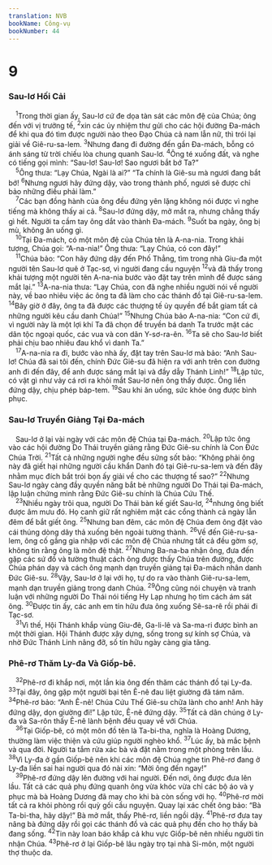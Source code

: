 ```yaml
---
translation: NVB
bookName: Công-vụ 
bookNumber: 44
---
```


<div class="title"><h1>9</h1><h3>Sau-lơ Hối Cải </h3></div>
<span class="verse cong_9_1"> <sup>1</sup>Trong thời gian ấy, Sau-lơ cứ đe dọa tàn sát các môn đệ của Chúa; ông đến với vị trưởng tế, </span>
<span class="verse cong_9_2"><sup>2</sup>xin các ủy nhiệm thư gửi cho các hội đường Đa-mách để khi qua đó tìm được người nào theo Đạo Chúa cả nam lẫn nữ, thì trói lại giải về Giê-ru-sa-lem. </span>
<span class="verse cong_9_3"><sup>3</sup>Nhưng đang đi đường đến gần Đa-mách, bỗng có ánh sáng từ trời chiếu lòa chung quanh Sau-lơ. </span>
<span class="verse cong_9_4"><sup>4</sup>Ông té xuống đất, và nghe có tiếng gọi mình: “Sau-lơ! Sau-lơ! Sao ngươi bắt bớ Ta?” <br/></span>
<span class="verse cong_9_5"> <sup>5</sup>Ông thưa: “Lạy Chúa, Ngài là ai?” “Ta chính là Giê-su mà ngươi đang bắt bớ! </span>
<span class="verse cong_9_6"><sup>6</sup>Nhưng ngươi hãy đứng dậy, vào trong thành phố, ngươi sẽ được chỉ bảo những điều phải làm.” <br/></span>
<span class="verse cong_9_7"> <sup>7</sup>Các bạn đồng hành của ông đều đứng yên lặng không nói được vì nghe tiếng mà không thấy ai cả. </span>
<span class="verse cong_9_8"><sup>8</sup>Sau-lơ đứng dậy, mở mắt ra, nhưng chẳng thấy gì hết. Người ta cầm tay ông dắt vào thành Đa-mách. </span>
<span class="verse cong_9_9"><sup>9</sup>Suốt ba ngày, ông bị mù, không ăn uống gì. <br/></span>
<span class="verse cong_9_10"> <sup>10</sup>Tại Đa-mách, có một môn đệ của Chúa tên là A-na-nia. Trong khải tượng, Chúa gọi: “A-na-nia!” Ông thưa: “Lạy Chúa, có con đây!” <br/></span>
<span class="verse cong_9_11"> <sup>11</sup>Chúa bảo: “Con hãy đứng dậy đến Phố Thẳng, tìm trong nhà Giu-đa một người tên Sau-lơ quê ở Tạc-sơ, vì người đang cầu nguyện </span>
<span class="verse cong_9_12"><sup>12</sup>và đã thấy trong khải tượng một người tên A-na-nia bước vào đặt tay trên mình để được sáng mắt lại.” </span>
<span class="verse cong_9_13"><sup>13</sup>A-na-nia thưa: “Lạy Chúa, con đã nghe nhiều người nói về người này, về bao nhiêu việc ác ông ta đã làm cho các thánh đồ tại Giê-ru-sa-lem. </span>
<span class="verse cong_9_14"><sup>14</sup>Bây giờ ở đây, ông ta đã được các thượng tế ủy quyền để bắt giam tất cả những người kêu cầu danh Chúa!” </span>
<span class="verse cong_9_15"><sup>15</sup>Nhưng Chúa bảo A-na-nia: “Con cứ đi, vì người này là một lợi khí Ta đã chọn để truyền bá danh Ta trước mặt các dân tộc ngoại quốc, các vua và con dân Y-sơ-ra-ên. </span>
<span class="verse cong_9_16"><sup>16</sup>Ta sẽ cho Sau-lơ biết phải chịu bao nhiêu đau khổ vì danh Ta.” <br/></span>
<span class="verse cong_9_17"> <sup>17</sup>A-na-nia ra đi, bước vào nhà ấy, đặt tay trên Sau-lơ mà bảo: “Anh Sau-lơ! Chúa đã sai tôi đến, chính Đức Giê-su đã hiện ra với anh trên con đường anh đi đến đây, để anh được sáng mắt lại và đầy dẫy Thánh Linh!” </span>
<span class="verse cong_9_18"><sup>18</sup>Lập tức, có vật gì như vảy cá rơi ra khỏi mắt Sau-lơ nên ông thấy được. Ông liền đứng dậy, chịu phép báp-tem. </span>
<span class="verse cong_9_19"><sup>19</sup>Sau khi ăn uống, sức khỏe ông được bình phục. <br/></span>
<div class="title"><h3>Sau-lơ Truyền Giảng Tại Đa-mách </h3></div>
<span class="verse cong_9_19"> Sau-lơ ở lại vài ngày với các môn đệ Chúa tại Đa-mách. </span>
<span class="verse cong_9_20"><sup>20</sup>Lập tức ông vào các hội đường Do Thái truyền giảng rằng Đức Giê-su chính là Con Đức Chúa Trời. </span>
<span class="verse cong_9_21"><sup>21</sup>Tất cả những người nghe đều sửng sốt bảo: “Không phải ông này đã giết hại những người cầu khẩn Danh đó tại Giê-ru-sa-lem và đến đây nhằm mục đích bắt trói bọn ấy giải về cho các thượng tế sao?” </span>
<span class="verse cong_9_22"><sup>22</sup>Nhưng Sau-lơ ngày càng đầy quyền năng bắt bẻ những người Do Thái tại Đa-mách, lập luận chứng minh rằng Đức Giê-su chính là Chúa Cứu Thế. <br/></span>
<span class="verse cong_9_23"> <sup>23</sup>Nhiều ngày trôi qua, người Do Thái bàn kế giết Sau-lơ, </span>
<span class="verse cong_9_24"><sup>24</sup>nhưng ông biết được âm mưu đó. Họ canh giữ rất nghiêm mật các cổng thành cả ngày lẫn đêm để bắt giết ông. </span>
<span class="verse cong_9_25"><sup>25</sup>Nhưng ban đêm, các môn đệ Chúa đem ông đặt vào cái thúng dòng dây thả xuống bên ngoài tường thành. </span>
<span class="verse cong_9_26"><sup>26</sup>Về đến Giê-ru-sa-lem, ông cố gắng gia nhập với các môn đệ Chúa nhưng tất cả đều gờm sợ, không tin rằng ông là môn đệ thật. </span>
<span class="verse cong_9_27"><sup>27</sup>Nhưng Ba-na-ba nhận ông, đưa đến gặp các sứ đồ và tường thuật cách ông được thấy Chúa trên đường, được Chúa phán dạy và cách ông mạnh dạn truyền giảng tại Đa-mách nhân danh Đức Giê-su. </span>
<span class="verse cong_9_28"><sup>28</sup>Vậy, Sau-lơ ở lại với họ, tự do ra vào thành Giê-ru-sa-lem, mạnh dạn truyền giảng trong danh Chúa. </span>
<span class="verse cong_9_29"><sup>29</sup>Ông cũng nói chuyện và tranh luận với những người Do Thái nói tiếng Hy Lạp nhưng họ tìm cách ám sát ông. </span>
<span class="verse cong_9_30"><sup>30</sup>Được tin ấy, các anh em tín hữu đưa ông xuống Sê-sa-rê rồi phái đi Tạc-sơ. <br/></span>
<span class="verse cong_9_31"> <sup>31</sup>Vì thế, Hội Thánh khắp vùng Giu-đê, Ga-li-lê và Sa-ma-ri được bình an một thời gian. Hội Thánh được xây dựng, sống trong sự kính sợ Chúa, và nhờ Đức Thánh Linh nâng đỡ, số tín hữu ngày càng gia tăng. <br/></span>
<div class="title"><h3>Phê-rơ Thăm Ly-đa Và Giốp-bê. </h3></div>
<span class="verse cong_9_32"> <sup>32</sup>Phê-rơ đi khắp nơi, một lần kia ông đến thăm các thánh đồ tại Ly-đa. </span>
<span class="verse cong_9_33"><sup>33</sup>Tại đây, ông gặp một người bại tên Ê-nê đau liệt giường đã tám năm. </span>
<span class="verse cong_9_34"><sup>34</sup>Phê-rơ bảo: “Anh Ê-nê! Chúa Cứu Thế Giê-su chữa lành cho anh! Anh hãy đứng dậy, dọn giường đi!” Lập tức, Ê-nê đứng dậy. </span>
<span class="verse cong_9_35"><sup>35</sup>Tất cả dân chúng ở Ly-đa và Sa-rôn thấy Ê-nê lành bệnh đều quay về với Chúa. <br/></span>
<span class="verse cong_9_36"> <sup>36</sup>Tại Giốp-bê, có một môn đồ tên là Ta-bi-tha, nghĩa là Hoàng Dương, thường làm việc thiện và cứu giúp người nghèo khổ. </span>
<span class="verse cong_9_37"><sup>37</sup>Lúc ấy, bà mắc bệnh và qua đời. Người ta tắm rửa xác bà và đặt nằm trong một phòng trên lầu. </span>
<span class="verse cong_9_38"><sup>38</sup>Vì Ly-đa ở gần Giốp-bê nên khi các môn đệ Chúa nghe tin Phê-rơ đang ở Ly-đa liền sai hai người qua đó nài xin: “Mời ông đến ngay!” <br/></span>
<span class="verse cong_9_39"> <sup>39</sup>Phê-rơ đứng dậy lên đường với hai người. Đến nơi, ông được đưa lên lầu. Tất cả các quả phụ đứng quanh ông vừa khóc vừa chỉ các bộ áo và y phục mà bà Hoàng Dương đã may cho khi bà còn sống với họ. </span>
<span class="verse cong_9_40"><sup>40</sup>Phê-rơ mời tất cả ra khỏi phòng rồi quỳ gối cầu nguyện. Quay lại xác chết ông bảo: “Bà Ta-bi-tha, hãy dậy!” Bà mở mắt, thấy Phê-rơ, liền ngồi dậy. </span>
<span class="verse cong_9_41"><sup>41</sup>Phê-rơ đưa tay nâng bà đứng dậy rồi gọi các thánh đồ và các quả phụ đến cho họ thấy bà đang sống. </span>
<span class="verse cong_9_42"><sup>42</sup>Tin này loan báo khắp cả khu vực Giốp-bê nên nhiều người tin nhận Chúa. </span>
<span class="verse cong_9_43"><sup>43</sup>Phê-rơ ở lại Giốp-bê lâu ngày trọ tại nhà Si-môn, một người thợ thuộc da. <br/></span>
